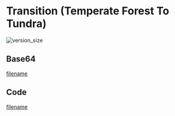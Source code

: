 # Transition (Temperate Forest To Tundra)

![version_size](https://raw.githubusercontent.com/johnfercher/taleslab/main/cmd/transitions/temperateforesttotundra/image.png)

## Base64
[filename](../../../cmd/transitions/temperateforesttotundra/data.txt ':include :type=code')

## Code
[filename](../../../cmd/transitions/temperateforesttotundra/main.go ':include :type=code')